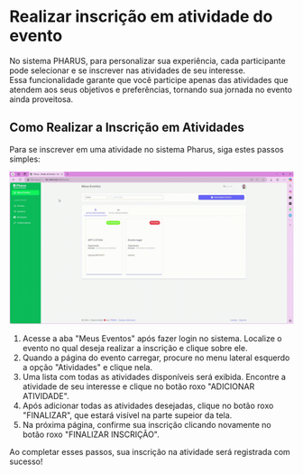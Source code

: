 # Realizar inscrição em atividade do evento 
 No sistema PHARUS, para personalizar sua experiência, cada participante pode selecionar e se inscrever nas atividades de seu interesse.                                                                            
 Essa funcionalidade garante que você participe apenas das atividades que atendem aos seus objetivos e preferências, tornando sua jornada no evento ainda proveitosa.                                    

## Como Realizar a Inscrição em Atividades

Para se inscrever em uma atividade no sistema Pharus, siga estes passos simples:

![](../participantes/images/inscriAtividade.gif)

1. Acesse a aba "Meus Eventos" após fazer login no sistema. Localize o evento no qual deseja realizar a inscrição e clique sobre ele.
2. Quando a página do evento carregar, procure no menu lateral esquerdo a opção "Atividades" e clique nela.
3. Uma lista com todas as atividades disponíveis será exibida. Encontre a atividade de seu interesse e clique no botão roxo "ADICIONAR ATIVIDADE".
4. Após adicionar todas as atividades desejadas, clique no botão roxo "FINALIZAR", que estará visível na parte supeior da tela.
5. Na próxima página, confirme sua inscrição clicando novamente no botão roxo "FINALIZAR INSCRIÇÃO".

Ao completar esses passos, sua inscrição na atividade será registrada com sucesso!